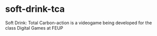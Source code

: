 # soft-drink-tca
Soft Drink: Total Carbon-action is a videogame being developed for the class Digital Games at FEUP
